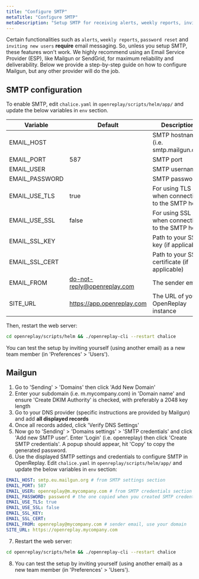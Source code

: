 ```yaml
---
title: "Configure SMTP"
metaTitle: "Configure SMTP"
metaDescription: "Setup SMTP for receiving alerts, weekly reports, inviting new users to OpenReplay and resetting passwords."
---
```


Certain functionalities such as `alerts`, `weekly reports`, `password reset` and `inviting new users` **require** email messaging. So, unless you setup SMTP, these features won't work. We highly recommend using an Email Service Provider (ESP), like Mailgun or SendGrid, for maximum reliability and deliverability. Below we provide a step-by-step guide on how to configure Mailgun, but any other provider will do the job.

## SMTP configuration

To enable SMTP, edit `chalice.yaml` in `openreplay/scripts/helm/app/` and update the below variables in `env` section.

| Variable | Default | Description |
|----------|-------------|-------------|
| EMAIL_HOST |  | SMTP hostname (i.e. smtp.mailgun.org) |
| EMAIL_PORT | 587 | SMTP port |
| EMAIL_USER |  | SMTP username|
| EMAIL_PASSWORD |  | SMTP password |
| EMAIL_USE_TLS | true | For using TLS when connecting to the SMTP host |
| EMAIL_USE_SSL | false | For using SSL when connecting to the SMTP host |
| EMAIL_SSL_KEY |  | Path to your SSL key (if applicable) |
| EMAIL_SSL_CERT |  | Path to your SSL certificate (if applicable) |
| EMAIL_FROM | do-not-reply@openreplay.com | The sender email |
| SITE_URL | https://app.openreplay.com | The URL of your OpenReplay instance |

Then, restart the web server:

```bash
cd openreplay/scripts/helm && ./openreplay-cli --restart chalice
```

You can test the setup by inviting yourself (using another email) as a new team member (in 'Preferences' > 'Users').

## Mailgun

1. Go to 'Sending' > 'Domains' then click 'Add New Domain'
2. Enter your subdomain (i.e. m.mycompany.com) in 'Domain name' and ensure 'Create DKIM Authority' is checked, with preferably a 2048 key length
3. Go to your DNS provider (specific instructions are provided by Mailgun) and add **all displayed records**
4. Once all records added, click 'Verify DNS Settings'
5. Now go to 'Sending' > 'Domains settings' > 'SMTP credentials' and click 'Add new SMTP user'. Enter 'Login' (i.e. openreplay) then click 'Create SMTP credentials'. A popup should appear, hit 'Copy' to copy the generated password.
6. Use the displayed SMTP settings and credentials to configure SMTP in OpenReplay. Edit `chalice.yaml` in `openreplay/scripts/helm/app/` and update the below variables in `env` section:

```yaml
EMAIL_HOST: smtp.eu.mailgun.org # from SMTP settings section
EMAIL_PORT: 587
EMAIL_USER: openreplay@m.mycompany.com # from SMTP credentials section
EMAIL_PASSWORD: password # the one copied when you created SMTP credentials
EMAIL_USE_TLS: true
EMAIL_USE_SSL: false
EMAIL_SSL_KEY:
EMAIL_SSL_CERT:
EMAIL_FROM: openreplay@mycompany.com # sender email, use your domain
SITE_URL: https://openreplay.mycompany.com
```

7. Restart the web server:

```bash
cd openreplay/scripts/helm && ./openreplay-cli --restart chalice
```

8. You can test the setup by inviting yourself (using another email) as a new team member (in 'Preferences' > 'Users').
